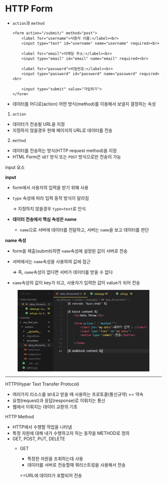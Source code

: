 # HTTP Form

*   `action`과 `method`

    ```
    <form action="/submit/" method="post">
        <label for="username">사용자 이름:</label><br>
        <input type="text" id="username" name="username" required><br>
        
        <label for="email">이메일 주소:</label><br>
        <input type="email" id="email" name="email" required><br>
        
        <label for="password">비밀번호:</label><br>
        <input type="password" id="password" name="password" required><br>
        
        <input type="submit" value="가입하기">
    </form>
    ```
* 데이터를 어디로(action) 어떤 방식(method)를 이용해서 보낼지 결정하는 속성

1. `action`

* 데이터가 전송될 URL을 지정
* 지정하지 않을경우 현재 페이지의 URL로 데이터를 전송

2. `method`

* 데이터를 전송하는 방식(HTTP request method)을 지정
* HTML Form은 `GET` 방식 또는 `POST` 방식으로만 전송이 가능



input 요소

**input**

* form에서 사용자의 입력을 받기 위해 사용
*   `type` 속성에 따라 입력 동작 방식이 달라짐

    → 지정하지 않을경우 `type=text`로 인식
* **데이터 전송에서 핵심 속성은 name**&#x20;
  * `name`으로 서버에 데이터를 전달하고, 서버는 `name`을 보고 데이터를 판단

**name 속성**

* form을 제출(submit)하면 `name`속성에 설정된 값이 서버로 전송
*   서버에서는 `name`속성을 사용하여 값에 접근

    ⇒ 즉, `name`속성이 없다면 서버가 데이터를 받을 수 없다
* `name`속성의 값이 key가 되고, 사용자가 입력한 값이 value가 되어 전송

<figure><img src="../../.gitbook/assets/image (15).png" alt=""><figcaption></figcaption></figure>

***

HTTP(Hyper Text Transfer Protocol)

* 여러가지 리소스를 보내고 받을 때 사용하는 프로토콜(통신규약) == 약속
* 요청(request)과 응답(response)로 이뤄지는 통신
* 웹에서 이뤄지는 데이터 교환의 기초

HTTP Method

* HTTP에서 수행할 작업을 나타냄
* 특정 자원에 대해 내가 수행하고자 하는 동작을 METHOD로 정의
* GET, POST, PUT, DELETE
  *   GET

      * 특정한 자원을 조회하는데 사용
      * 데이터를 서버로 전송할때 쿼리스트링을 사용해서 전송

      \==URL에 데이터가 포함되어 전송











